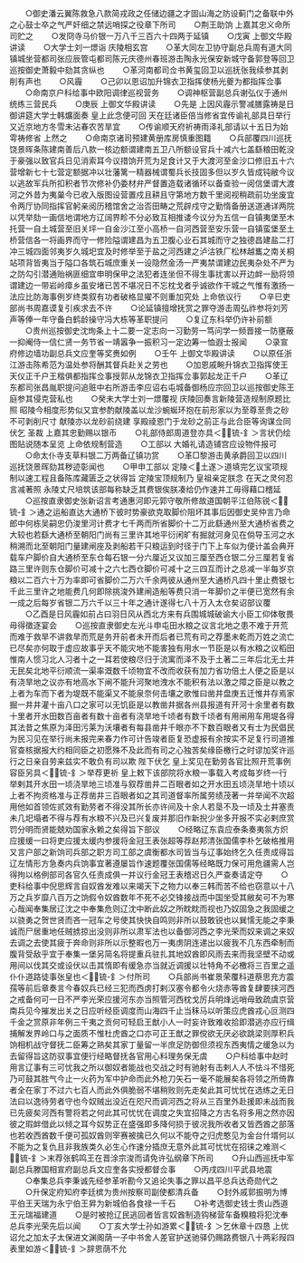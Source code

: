 <!-- { "loadSidebar": true } -->
　　○御史潘云翼陈救急八款简戎政之任储边疆之才固山海之防设蓟门之备联中外之心鼓士卒之气严奸细之禁远哨探之役章下所司
　　○荆王助饷  上嘉其忠义命所司贮之
　　○发冏寺马价银一万八千三百六十四两于延镇
　　○戊寅  上御文华殿讲读
　　○大学士刘一燝诣  庆陵相玄宫
　　○革大同左卫协守副总兵周有道大同镇城坐营都司张应辰管屯都司陈元庆德州春班游击陶永光保安新城守备郭登等回卫巡按御史萧毅中劾其贪纵也
　　○革河南都司佥书黄玺回卫以巡抚张我续参其剥削有声也
　　○风霾
　　○己卯以恩诏加升锦衣卫指挥使杨光夔为都指挥佥事
　　○命南京户科给事中欧阳调律巡视营务
　　○调神枢营副总兵谢弘仪于通州统练三营民兵
　　○庚辰  上御文华殿讲读
　　○先是  上因风霾示警减膳露祷是日御讲筵大学士韩爌面奏  皇上此念便可回  天在廷诸臣倍当修省宜传谕礼部具日举行又近京地方冬雪未沾春农苦旱宜
　　○传谕顺天府祈祷雨泽礼部请以十五日为始雩祷修省  上然之
　　○命南京诸司预建黄册库房慎重图籍
　　○兵部覆四川巡抚饶景晖条陈建南善后八款一核边额谓建南五卫八所额设官兵十减六七盖繇粮田乾没于豪强以致官兵日见消索耳今议措饷开荒为足食计又于大渡河至金沙口修旧五十六营增新七十七营定额据冲以壮藩篱一精器械谓蜀兵长技固多但以岁久皆成钝敝今议以逃故军兵所扣积者节次修补仍委材弁严督置造载诸循环以备查验一阅信堡谓大渡河之外昔为夷巢今已收入版图设营置戍且耕且守第地方数千里阅视稍疏前功坐废宜令两厅协同指挥官躬亲阅历稽馆舍之治否田畴之荒辟戍守之勤惰备册送道通详两院以凭举劾一画信地谓地方辽阔界畛不分必致互相推诿今议分为五信一自镇夷堡至木托营一自土城营至旧关坪一自金沙江至小高桥一自河西营至安乐营一自镇蛮堡至土桥营信各一将画界而守一修险隘谓建昌为五卫腹心业石其城而守之独德昌建盐二打冲三城四面邻夷岁久城圯宜及时修举至于盐之河西建之泸沽铁厂松林越巂之南关桐站项背皆夷当于隘口各筑石城庶重关一设隐然金汤一严夷禁谓建边民夷杂处不严为之防勾引潜通贻祸匪细宜申明保甲之法犯者连坐但不得生事扰害以开边衅一励将领谓建边一带岩岭瘴乡虽安堵已苦不堪况日不忘枕戈者乎诚欲作干城之气惟有激扬一法应比防海事例岁终类叙有功者破格显擢不则重加究处  上命依议行
　　○辛巳吏部尚书周嘉谟复引疾求去不许
　　○论延镇擅增抚赏之罪夺游击周弘祚参将刘芳声等俸一年守备白鹤龄操守冯大栋等革职提问
　　○复辽东科举仍许补前额
　　○贵州巡按御史沈珣条上十二要一定志向一习勤劳一笃问学一频晋接一防壅蔽一抑阉侍一信仁贤一务节省一靖嚣争一振积习一定边筹一恤遐士报闻
　　○录宣府修边墙功副总兵文应奎等奖赉如例
　　○壬午  上御文华殿讲读
　　○以原任浙江游击陈希范为温处参将酬其督兵赴关之劳也
　　○加恩戚畹升锦衣卫指挥使王天仪正千户王楷俱都指挥佥事授郭从龙锦衣卫指挥佥事郭起龙正千户
　　○革辽东都司张昌胤职提问追赃中右所游击李应诏右屯城备御杨应宗回卫以巡按御史陈王庭参其侵克营私也
　　○癸未大学士刘一燝覆视  庆陵回奏言新陵营造规制原题比照  昭陵今相度形势似又宜参酌献陵盖以龙沙蜿蜒环抱在前形家以为至尊至贵之砂不可剥削尺寸  献陵亦以龙砂前绕建  享殿祾恩门于龙砂之前正与此合臣等询谋佥同伏乞  圣裁  上嘉其忠勤赐以银币
　　○礼部侍郎周道登亦具＜锍-釒＞言状仍绘图贴说随本呈览  上命依规制营造
　　○工部以  大婚礼请造铺宫应设物件报可
　　○命太仆寺支草料银二万两备辽镇功赏
　　○革□黎游击黄承爵回卫以四川巡抚饶景晖劾其秽迹彰闻也
　　○甲申工部以  定陵＜土遂＞道填完乞议宝项规制以速工程且备陈库藏匮乏之状得旨  定陵宝顶规制乃  皇祖亲定朕念  在天之灵何忍言减著照  永陵丈尺培筑该部每称缺乏其费银俟朕凑给仍作速并工毋得藉口稽延
　　○巡按直隶御史张新诏言考通惠河即元郭守敬所修故道国朝平江伯陈锐＜锍-釒＞通之运船直达大通桥下彼时势豪欲克取脚价阻坏其事后因御史吴仲言乃命郎中何栋吴嗣忠仍浚里河计费才七千两而所省脚价十二万此繇通州至大通桥省费之大较也若繇大通桥至朝阳门尚有三里许其地平衍闲旷有掘就河身见在倘导玉河之水稍溯而北至朝阳门量建闸座及剥船若干只粮运到时径于门下上车似为便计盖会典开载车户脚价自大通桥至东仓每石银一分六厘近又议加三厘至西仓银二分三厘若复省路三里许则东仓脚价可减十之六七西仓脚价可减十之三四互而计之总减一半每岁京粮以二百六十万为率即可省脚价二万六千余两彼从通州至大通桥凡四十里止费银七千此三里许之地能费几何即除挑浚外建闸造船等费只消一年脚价之半便已宽然有余一成之后每岁省银二万六千以三十年之通计遂得七八十万入太仓矣诏部议覆
　　○乙酉是日风霾如前占曰羽日风从西北方来有兵围城城破谕大小臣工仰体敬畏毋得徵逐宴会
　　○巡按直隶御史左光斗申屯田水粮之议言北地之患不难于开荒而难于救旱不讲救旱而荒是务开前者未开而后者已荒有司之荐墨未乾而万姓之流亡已尽矣亦何取于虚应故事乎天不能灾地不能害独有用水一节臣是以有水粮之议稻田惟南人惯习北人习者十之一耳若使粮尽归于流寓而泽不及于土著二三年后北无土并无民矣北地平衍顺流一渠率溉数千顷物宜不改而收获有加力省功倍土人便之臣是以有浇旱地之议亦有地高水下闸不能升河聚地洩水不能积有法以激之障之臣是以教之上者为车而下者为堤既不能渠又不能泉奈何击壤之歌惟曰凿井盘庚五迁惟井存焉家掘一井井灌十亩八口之家可以无饥臣是以教凿井据各州县报道有开河十余里者有数十里者开水田数百亩者有数十亩者有浇旱地千顷者有数千顷者有用闸用车用堤各得其法昔之焦原为泽田污莱为沃壤者有每县凿井千眼亦不下数百眼者又有士为民倡民为民习见在举行尚未报完来春力作可计告竣者臣复恐虚报有余按实不足复行司道推官查核据报大约相同臣之初愿殊不及此而有司之心独苦矣缘臣檄行之时谬加奖许巡行之日亲自劳来兹实不敢负有司以欺  陛下伏乞  皇上奖见在勤劳各官比照开荒事例容臣另具＜锍-釒＞举荐更祈  皇上敕下该部院将水粮一事载入考成每岁终一行举剌其开水田一顷浇旱地三顷准与叙荐凿井二百眼者如之开水田五顷浇旱地十顷以上者不拘资格准与正荐凿井三百眼者如之其司道督率所属劳绩茂著一并举闻不次超用他如首领佐贰效有勤劳者不得没其所长亦许间及十余人若垦不及一顷及土井塞责未几圯塌者不得与荐有水粮不兴及已兴复废并那旧作新掜少坐多开报不实必剌庶赏罚分明而贤能兢劝国家永赖之矣得旨下部议
　　○经略辽东袁应泰条奏夷氛方炽应援缓一曰将吏应援太缓内参援将金冠王表张超等荐赵邦清张国儒李朴乞破格推用又言户部之新饷司兵部之职方司工部之虞衡都水司皆当与辽事始终乞久任责成得旨辽左情形方急奏内兵饷事宜著遵屡旨作速题覆张国儒等经略既力保可用危疆需人岂得拘以格例部司各官久任责成俱一并议行金冠王表稽迟日久严查奏请定夺
　　○吏科给事中倪思辉言自奴酋发难以来竭天下之物力以奉三韩而苦不给也窃意以十八万之兵岁靡八百万之饷假令奴酋数年不死不必交锋接战而中国坐受其敝矣可不为寒心哉闻奉集居辽沈之中奉集危则辽沈中断此奴之所眈眈而视也乃奴固急之我固缓之以骁勇之贺世贤而吝一冠车之号使其快快自鸣则非所以鼓敢锐也以巽懦无能之李秉诚而尸居重地任贼掳掠出没则非所以肃军法也以备御河西之李光荣而奴来调之来奴去调之去使其疲于奔命则非所以示整暇也万一夷虏阴连递出以疲我不几东西牵制而腹背受敌乎宜于奉集一堡另简名将提重兵驻扎其地奴酋即风雨去来而我坚壁不动或用间以伐其交或设伏以击其惰即有缓急亦当就近调援以壮特角不必檄将三百里之遥仆仆道路徒事张皇也＜锍-釒＞付所司
　　○兵部尚书崔景荣覆科道蔡思充方震孺等前后章奏言今春奴兵已经三犯而西虏打剌汉塞令都令火烧赤等酋复肆要挟河西之戒备何可一日不严李光荣应援河东亦当照管河西枕戈厉兵明烽远哨毋致疏虞京营南兵见今摧发出关之日应听经臣调度而山海四千止当秣马以听策应虎酋戎心叵测四千金之赏原非年例三千夷之贡何可轻启王猷小人一时妄许致难收拾即潜逃亦应行缉捕解发界岭口与之面质不惟杜虎酋之口亦可正王猷之罪傥欲无厌必欲跳梁则厚积兵饷相机战守督抚二臣筹之熟矣其家丁量留一半庶足防御但须视东西夷情之缓急以为去留得旨这防驭事宜便行经略督抚各官用心料理务保无虞
　　○户科给事中赵时用言辽事有三可忧我之所以御奴者能战也交战之时有驰射有击剌人人不怯斗不惜死乃可鼓其胜气今止一火药为军中护命而此外枪刀矢石一毫不能展矣各将领之所倚靠者全在家丁不过六七百人而此外俱脆弱不堪稍败则先走矣此其可忧忧在选练之无日法曰以逸待劳者守也今奴贼出没近在咫尺而调河西之将从三百里外赴援即未战而我已先疲矣河西有警将若之何此其可忧忧在调度之失宜招降之方古名将多用之然亦因彼之瑕衅借此以倾之耳今奴势正在盛强即多降何损于彼况我所收者又皆西酋之部落也若收西酋数千便可孤奴酋则宰赛被擒已久何以不能夺之归虎憨见为金台什壻何以不能为之复仇且非我族类久必生心作速分插庶无意外此其可忧忧在招徕之难测＜锍-釒＞末荐张鹤鸣王在晋涂宗浚而请免许弘纲章下所司
　　○升山西巡抚中军副总兵滕国相宣府副总兵文应奎各实授都督佥事
　　○丙戌四川平武县地震
　　○奉集总兵李秉诚先经参革听勘今又追论失事之罪以昌平总兵达奇勋代之
　　○升保定府知府李廷槟为贵州按察司副使都清兵备
　　○封外戚郭振明为博平伯王天瑞为永宁伯王昇为新城伯各食禄一千石
　　○补考选御史钱士贵山西道王元瑞福建道
　　○是时被抢辽民逃回者皆言奴酋制造钩梯营车备糗粮将犯沈奉总兵李光荣先后以闻
　　○丁亥大学士孙如游累＜锍-釒＞乞休章十四恳  上优诏允之加太子太保进文渊阁荫一子中书舍人差官护送驰驿仍赐路费银八十两彩叚四表里如游＜锍-釒＞辞恩荫不允
